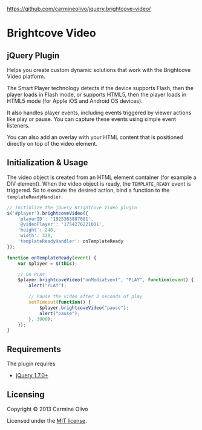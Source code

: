 https://github.com/carmineolivo/jquery.brightcove-video/

Brightcove Video
==================================================

jQuery Plugin
--------------------------------------

Helps you create custom dynamic solutions that work with the Brightcove Video platform.

The Smart Player technology detects if the device supports Flash, then the player loads in Flash mode, or supports HTML5, then the player loads in HTML5 mode (for Apple iOS and Android OS devices).

It also handles player events, including events triggered by viewer actions like play or pause. You can capture these events using simple event listeners.

You can also add an overlay with your HTML content that is positioned directly on top of the video element.

Initialization & Usage
--------------------------------------
The video object is created from an HTML element container (for example a DIV element).
When the video object is ready, the `TEMPLATE_READY` event is triggered.
So to execute the desired action, bind a function to the `templateReadyHandler`.

```javascript
// Initialize the jQuery Brightcove Video plugin
$('#player').brightcoveVideo({
	'playerID': '1925363807001',
	'@videoPlayer': '1754276221001',
	'height': 240,
	'width': 320,
	'templateReadyHandler': onTemplateReady
});

function onTemplateReady(event) {
	var $player = $(this);

	// On PLAY
	$player.brightcoveVideo("onMediaEvent", "PLAY", function(event) {
		alert("PLAY");

		// Pause the video after 3 seconds of play
		setTimeout(function() {
			$player.brightcoveVideo("pause");
			alert("pause");
		}, 3000);
	});
}
```

Requirements
--------------------------------------
The plugin requires
* [jQuery 1.7.0+](http://jquery.com)

Licensing
--------------------------------------

Copyright &copy; 2013 Carmine Olivo

Licensed under the [MIT license](http://co.mit-license.org/).
